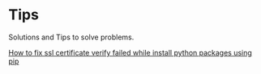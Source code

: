 # Tips
Solutions and Tips to solve problems.

[How to fix ssl certificate verify failed while install python packages using pip](./How%20to%20fix%20ssl%20certificate%20verify%20failed%20while%20install%20python%20packages%20using%20pip.md)
